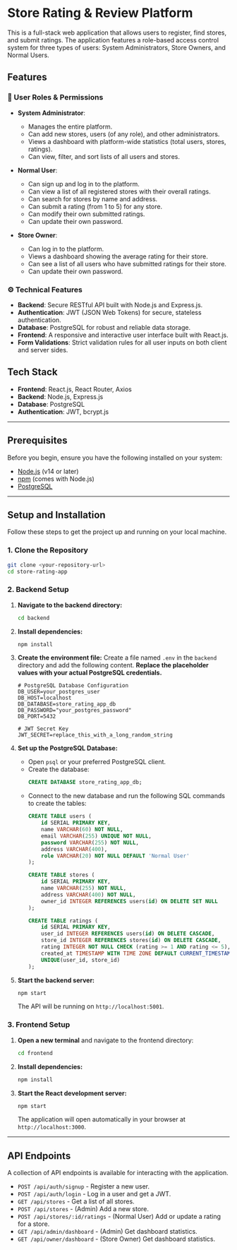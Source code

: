 # Store Rating & Review Platform

This is a full-stack web application that allows users to register, find stores, and submit ratings. The application features a role-based access control system for three types of users: System Administrators, Store Owners, and Normal Users.

## Features

### 👤 User Roles & Permissions

* **System Administrator**:
    * Manages the entire platform.
    * Can add new stores, users (of any role), and other administrators.
    * Views a dashboard with platform-wide statistics (total users, stores, ratings).
    * Can view, filter, and sort lists of all users and stores.

* **Normal User**:
    * Can sign up and log in to the platform.
    * Can view a list of all registered stores with their overall ratings.
    * Can search for stores by name and address.
    * Can submit a rating (from 1 to 5) for any store.
    * Can modify their own submitted ratings.
    * Can update their own password.

* **Store Owner**:
    * Can log in to the platform.
    * Views a dashboard showing the average rating for their store.
    * Can see a list of all users who have submitted ratings for their store.
    * Can update their own password.

### ⚙️ Technical Features

* **Backend**: Secure RESTful API built with Node.js and Express.js.
* **Authentication**: JWT (JSON Web Tokens) for secure, stateless authentication.
* **Database**: PostgreSQL for robust and reliable data storage.
* **Frontend**: A responsive and interactive user interface built with React.js.
* **Form Validations**: Strict validation rules for all user inputs on both client and server sides.

## Tech Stack

* **Frontend**: React.js, React Router, Axios
* **Backend**: Node.js, Express.js
* **Database**: PostgreSQL
* **Authentication**: JWT, bcrypt.js

---

## Prerequisites

Before you begin, ensure you have the following installed on your system:
* [Node.js](https://nodejs.org/en/) (v14 or later)
* [npm](https://www.npmjs.com/) (comes with Node.js)
* [PostgreSQL](https://www.postgresql.org/download/)

---

## Setup and Installation

Follow these steps to get the project up and running on your local machine.

### 1. Clone the Repository

```bash
git clone <your-repository-url>
cd store-rating-app
```

### 2. Backend Setup

1.  **Navigate to the backend directory:**
    ```bash
    cd backend
    ```

2.  **Install dependencies:**
    ```bash
    npm install
    ```

3.  **Create the environment file:**
    Create a file named `.env` in the `backend` directory and add the following content. **Replace the placeholder values with your actual PostgreSQL credentials.**

    ```env
    # PostgreSQL Database Configuration
    DB_USER=your_postgres_user
    DB_HOST=localhost
    DB_DATABASE=store_rating_app_db
    DB_PASSWORD="your_postgres_password"
    DB_PORT=5432

    # JWT Secret Key
    JWT_SECRET=replace_this_with_a_long_random_string
    ```

4.  **Set up the PostgreSQL Database:**
    * Open `psql` or your preferred PostgreSQL client.
    * Create the database:
        ```sql
        CREATE DATABASE store_rating_app_db;
        ```
    * Connect to the new database and run the following SQL commands to create the tables:
        ```sql
        CREATE TABLE users (
            id SERIAL PRIMARY KEY,
            name VARCHAR(60) NOT NULL,
            email VARCHAR(255) UNIQUE NOT NULL,
            password VARCHAR(255) NOT NULL,
            address VARCHAR(400),
            role VARCHAR(20) NOT NULL DEFAULT 'Normal User'
        );

        CREATE TABLE stores (
            id SERIAL PRIMARY KEY,
            name VARCHAR(255) NOT NULL,
            address VARCHAR(400) NOT NULL,
            owner_id INTEGER REFERENCES users(id) ON DELETE SET NULL
        );

        CREATE TABLE ratings (
            id SERIAL PRIMARY KEY,
            user_id INTEGER REFERENCES users(id) ON DELETE CASCADE,
            store_id INTEGER REFERENCES stores(id) ON DELETE CASCADE,
            rating INTEGER NOT NULL CHECK (rating >= 1 AND rating <= 5),
            created_at TIMESTAMP WITH TIME ZONE DEFAULT CURRENT_TIMESTAMP,
            UNIQUE(user_id, store_id)
        );
        ```

5.  **Start the backend server:**
    ```bash
    npm start
    ```
    The API will be running on `http://localhost:5001`.

### 3. Frontend Setup

1.  **Open a new terminal** and navigate to the frontend directory:
    ```bash
    cd frontend
    ```

2.  **Install dependencies:**
    ```bash
    npm install
    ```

3.  **Start the React development server:**
    ```bash
    npm start
    ```
    The application will open automatically in your browser at `http://localhost:3000`.

---

## API Endpoints

A collection of API endpoints is available for interacting with the application.

* `POST /api/auth/signup` - Register a new user.
* `POST /api/auth/login` - Log in a user and get a JWT.
* `GET /api/stores` - Get a list of all stores.
* `POST /api/stores` - (Admin) Add a new store.
* `POST /api/stores/:id/ratings` - (Normal User) Add or update a rating for a store.
* `GET /api/admin/dashboard` - (Admin) Get dashboard statistics.
* `GET /api/owner/dashboard` - (Store Owner) Get dashboard statistics.

